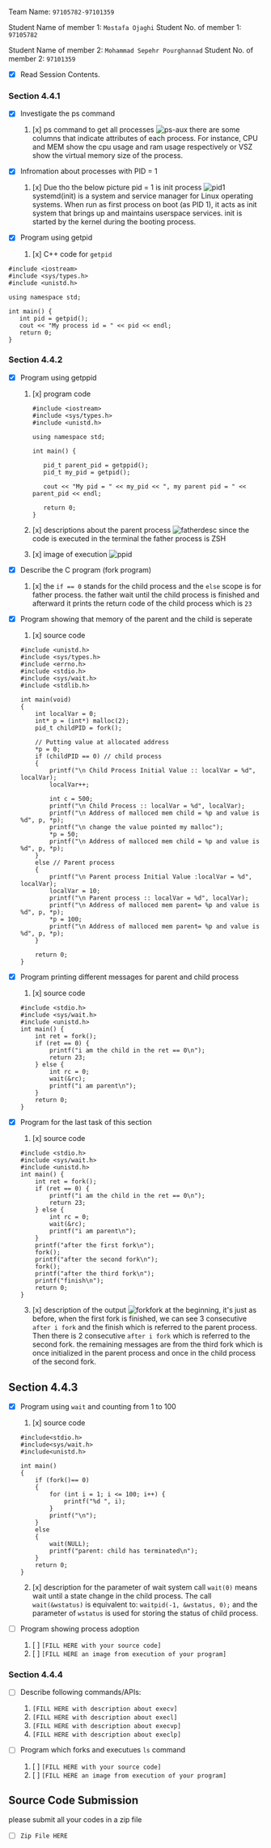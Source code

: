 


Team Name: `97105782-97101359`

Student Name of member 1: `Mostafa Ojaghi`
Student No. of member 1: `97105782`

Student Name of member 2: `Mohammad Sepehr Pourghannad`
Student No. of member 2: `97101359`

- [x] Read Session Contents.

### Section 4.4.1
- [x] Investigate the ps command
    1. [x] ps command to get all processes
![ps-aux](https://user-images.githubusercontent.com/45392657/127770525-e2e0f4a5-b712-4972-9613-90962a973ad0.png)
there are some columns that indicate attributes of each process. For instance, CPU and MEM show the cpu usage and ram usage respectively or VSZ show the virtual memory size of the process.


- [x] Infromation about processes with PID = 1
    1. [x] Due tho the below picture pid = 1 is init process
![pid1](https://user-images.githubusercontent.com/45392657/127770777-e7392d3b-b987-4866-8775-bb3e1f46d0f4.png)
systemd(init) is a system and service manager for Linux operating systems. When run as first process on boot (as PID 1), it acts as init system that brings up and maintains userspace services. init is started by the kernel during the booting process.

- [x] Program using getpid
    1. [x] C++ code for `getpid`
```
#include <iostream>
#include <sys/types.h>
#include <unistd.h>

using namespace std;

int main() {
   int pid = getpid();
   cout << "My process id = " << pid << endl;
   return 0;
}
```

### Section 4.4.2

- [x] Program using getppid
	1. [x]  program code
		```
		#include <iostream>
		#include <sys/types.h>
		#include <unistd.h>

		using namespace std;

		int main() {

		   pid_t parent_pid = getppid();
		   pid_t my_pid = getpid();

		   cout << "My pid = " << my_pid << ", my parent pid = " << parent_pid << endl;

		   return 0;
		}
		```
	2. [x]  descriptions about the parent process
    ![fatherdesc](https://user-images.githubusercontent.com/45392657/127772326-07b72d5f-16a8-4a9b-b5be-03c4ec60ba2f.png)
 since the code is executed in the terminal the father process is ZSH

    1. [x] image of execution
![ppid](https://user-images.githubusercontent.com/45392657/127772212-20b103c2-4619-425b-a388-735c04d6506b.png)


- [x] Describe the C program (fork program)
    1. [x] the `if == 0` stands for the child process and the `else` scope is for father process. the father wait until the child process is finished and afterward it prints the return code of the child process which is `23`

- [x] Program showing that memory of the parent and the child is seperate
    1. [x] source code
	```
	#include <unistd.h>
	#include <sys/types.h>
	#include <errno.h>
	#include <stdio.h>
	#include <sys/wait.h>
	#include <stdlib.h>

	int main(void)
	{
		int localVar = 0;
		int* p = (int*) malloc(2);
		pid_t childPID = fork();

		// Putting value at allocated address
		*p = 0;
	    if (childPID == 0) // child process
	    {
	        printf("\n Child Process Initial Value :: localVar = %d", localVar);
	        localVar++;

	        int c = 500;
	        printf("\n Child Process :: localVar = %d", localVar);
	        printf("\n Address of malloced mem child = %p and value is %d", p, *p);
	        printf("\n change the value pointed my malloc");
	        *p = 50;
	        printf("\n Address of malloced mem child = %p and value is %d", p, *p);
	    }
	    else // Parent process
	    {
	        printf("\n Parent process Initial Value :localVar = %d", localVar);
	        localVar = 10;
	        printf("\n Parent process :: localVar = %d", localVar);
	        printf("\n Address of malloced mem parent= %p and value is %d", p, *p);
	        *p = 100;
	        printf("\n Address of malloced mem parent= %p and value is %d", p, *p);
	    }

		return 0;
	}
	```
- [x] Program printing different messages for parent and child process
    1. [x] source code
    ```
    #include <stdio.h>
	#include <sys/wait.h>
	#include <unistd.h>
	int main() {
		int ret = fork();
		if (ret == 0) {
			printf("i am the child in the ret == 0\n");
			return 23;
		} else {
			int rc = 0;
			wait(&rc);
			printf("i am parent\n");
		}
		return 0;
	}
    ```

- [x] Program for the last task of this section
    1. [x] source code
    ```
	#include <stdio.h>
	#include <sys/wait.h>
	#include <unistd.h>
	int main() {
		int ret = fork();
		if (ret == 0) {
			printf("i am the child in the ret == 0\n");
			return 23;
		} else {
			int rc = 0;
			wait(&rc);
			printf("i am parent\n");
		}
	    printf("after the first fork\n");
	    fork();
	    printf("after the second fork\n");
	    fork();
	    printf("after the third fork\n");
	    printf("finish\n");
		return 0;
	}
    ```
	
    3. [x] description of the output
![forkfork](https://user-images.githubusercontent.com/45392657/127773743-626604b9-4ece-4d3e-879f-24462688a602.png)
at the beginning, it's just as before, when the first fork is finished, we can see 3 consecutive `after i fork` and the finish which is referred to the parent process. Then there is 2  consecutive `after i fork` which is referred to the second fork. the remaining messages are from the third fork which is once initialized in the parent process and once in the child process of the second fork. 


## Section 4.4.3

- [x] Program using `wait` and counting from 1 to 100
    1. [x] source code
    ```
	#include<stdio.h>
	#include<sys/wait.h>
	#include<unistd.h>
	 
	int main()
	{
	    if (fork()== 0)
	    {
	        for (int i = 1; i <= 100; i++) {
	            printf("%d ", i);
	        }
	        printf("\n");
	    }
	    else
	    {
	        wait(NULL);
	        printf("parent: child has terminated\n");
	    }
	    return 0;
	}
    ```
    2. [x] description for the parameter of wait system call
    `wait(0)` means wait until a state change in the child process. The call `wait(&wstatus)` is equivalent to:
           `waitpid(-1, &wstatus, 0);`
           and the parameter of `wstatus` is used for storing the status of child process.

- [ ] Program showing process adoption
    1. [ ] `[FILL HERE with your source code]`
    1. [ ] `[FILL HERE an image from execution of your program]`

### Section 4.4.4

- [ ] Describe following commands/APIs:
    1. `[FILL HERE with description about execv]`
    1. `[FILL HERE with description about execl]`
    1. `[FILL HERE with description about execvp]`
    1. `[FILL HERE with description about execlp]`

- [ ] Program which forks and executues `ls` command
    1. [ ] `[FILL HERE with your source code]`
    1. [ ] `[FILL HERE an image from execution of your program]`

## Source Code Submission

please submit all your codes in a zip file

 - [ ] `Zip File HERE`

<!--stackedit_data:
eyJoaXN0b3J5IjpbLTk3ODc2MzA3NCwtMTk2MzkxMjkxMiwxNz
AxNjAzOTAzLDE3MTc0MzY0ODksMTA4NjE0Nzk3NiwyMTQzNzIz
NzA4LDg1NTk2MTQxLC03MzQ5ODc4MzgsNDgzMDE4MDk2LDE4Nz
g5NTA3MTIsMTQ0MjAwODc4NSwxNjc4NDM2OTc2LDE0MTg4MDk4
ODUsLTE5NTM4OTQzOTEsLTYxOTkxMzcyMSw3OTkwNjYwNSwyMD
A4MjQ0OCwxMzAyMzU2MDcsLTEwNzAxODc0MywtNzM5OTE4MDU3
XX0=
-->